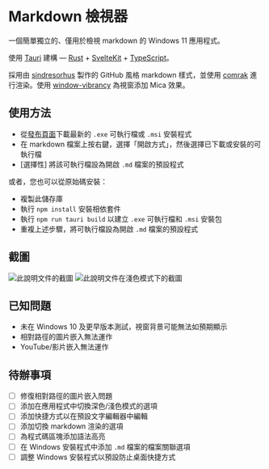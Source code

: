 # Markdown 檢視器

一個簡單獨立的、僅用於檢視 markdown 的 Windows 11 應用程式。

使用 [Tauri](https://tauri.app/) 建構 — [Rust](https://www.rust-lang.org) + [SvelteKit](https://kit.svelte.dev/) + [TypeScript](https://www.typescriptlang.org/)。

採用由 [sindresorhus](https://github.com/sindresorhus/generate-github-markdown-css) 製作的 GitHub 風格 markdown 樣式，並使用 [comrak](https://github.com/kivikakk/comrak) 進行渲染。使用 [window-vibrancy](https://github.com/tauri-apps/window-vibrancy) 為視窗添加 Mica 效果。

## 使用方法

- 從[發布頁面](https://github.com/alecames/MarkdownViewer/releases/latest)下載最新的 `.exe` 可執行檔或 `.msi` 安裝程式
- 在 markdown 檔案上按右鍵，選擇「開啟方式」，然後選擇已下載或安裝的可執行檔
- [選擇性] 將該可執行檔設為開啟 `.md` 檔案的預設程式

或者，您也可以從原始碼安裝：

- 複製此儲存庫
- 執行 `npm install` 安裝相依套件
- 執行 `npm run tauri build` 以建立 `.exe` 可執行檔和 `.msi` 安裝包
- 重複上述步驟，將可執行檔設為開啟 `.md` 檔案的預設程式

## 截圖

![此說明文件的截圖](pics/image.png)
![此說明文件在淺色模式下的截圖](pics/image2.png)

## 已知問題

- 未在 Windows 10 及更早版本測試，視窗背景可能無法如預期顯示
- 相對路徑的圖片嵌入無法運作
- YouTube/影片嵌入無法運作

## 待辦事項

- [ ] 修復相對路徑的圖片嵌入問題
- [ ] 添加在應用程式中切換深色/淺色模式的選項
- [ ] 添加快捷方式以在預設文字編輯器中編輯
- [ ] 添加切換 markdown 渲染的選項
- [ ] 為程式碼區塊添加語法高亮
- [ ] 在 Windows 安裝程式中添加 `.md` 檔案的檔案關聯選項
- [ ] 調整 Windows 安裝程式以預設防止桌面快捷方式
